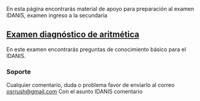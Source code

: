 En esta página encontrarás material de apoyo para preparación al examen IDANIS, examen ingreso a la secundaria

## [Examen diagnóstico de aritmética](https://forms.gle/2E4gAtfhxvaG8ZgU8)
En este examen encontrarás preguntas de conocimiento básico para el IDANIS.

### Soporte
Cualquier comentario, duda o problema favor de enviarlo al correo osrrush@gmail.com
Con el asunto IDANIS comentario
